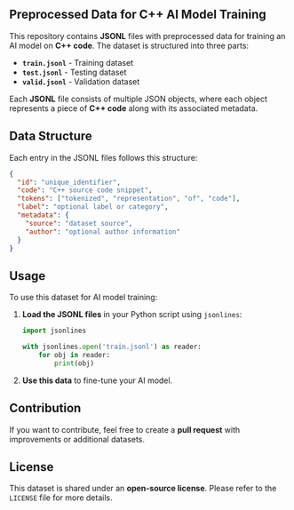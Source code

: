 ## **Preprocessed Data for C++ AI Model Training**

This repository contains **JSONL** files with preprocessed data for training an AI model on **C++ code**. The dataset is structured into three parts:

- **`train.jsonl`** - Training dataset
- **`test.jsonl`** - Testing dataset
- **`valid.jsonl`** - Validation dataset

Each **JSONL** file consists of multiple JSON objects, where each object represents a piece of **C++ code** along with its associated metadata.

## **Data Structure**

Each entry in the JSONL files follows this structure:

```json
{
  "id": "unique_identifier",
  "code": "C++ source code snippet",
  "tokens": ["tokenized", "representation", "of", "code"],
  "label": "optional label or category",
  "metadata": {
    "source": "dataset source",
    "author": "optional author information"
  }
}
```

## **Usage**

To use this dataset for AI model training:

1. **Load the JSONL files** in your Python script using `jsonlines`:

   ```python
   import jsonlines

   with jsonlines.open('train.jsonl') as reader:
       for obj in reader:
           print(obj)
   ```

2. **Use this data** to fine-tune your AI model.

## **Contribution**

If you want to contribute, feel free to create a **pull request** with improvements or additional datasets.

## **License**

This dataset is shared under an **open-source license**. Please refer to the `LICENSE` file for more details.

